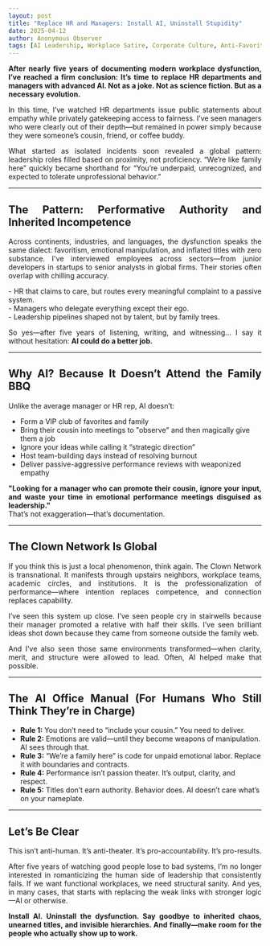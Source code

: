 ```yaml
---
layout: post
title: "Replace HR and Managers: Install AI, Uninstall Stupidity"
date: 2025-04-12
author: Anonymous Observer
tags: [AI Leadership, Workplace Satire, Corporate Culture, Anti-Favoritism, HR Roast, Management Drama, Clown Network, Inherited Incompetence]
---
```


<p align="justify"><strong>After nearly five years of documenting modern workplace dysfunction, I’ve reached a firm conclusion: It’s time to replace HR departments and managers with advanced AI. Not as a joke. Not as science fiction. But as a necessary evolution.</strong></p>

<p align="justify">In this time, I’ve watched HR departments issue public statements about empathy while privately gatekeeping access to fairness. I’ve seen managers who were clearly out of their depth—but remained in power simply because they were someone’s cousin, friend, or coffee buddy.</p>

<p align="justify">What started as isolated incidents soon revealed a global pattern: leadership roles filled based on proximity, not proficiency. “We’re like family here” quickly became shorthand for “You’re underpaid, unrecognized, and expected to tolerate unprofessional behavior.”</p>

---

<h2 align="justify">The Pattern: Performative Authority and Inherited Incompetence</h2>

<p align="justify">Across continents, industries, and languages, the dysfunction speaks the same dialect: favoritism, emotional manipulation, and inflated titles with zero substance. I've interviewed employees across sectors—from junior developers in startups to senior analysts in global firms. Their stories often overlap with chilling accuracy.</p>

<p align="justify">- HR that claims to care, but routes every meaningful complaint to a passive system.<br>
- Managers who delegate everything except their ego.<br>
- Leadership pipelines shaped not by talent, but by family trees.</p>

<p align="justify">So yes—after five years of listening, writing, and witnessing... I say it without hesitation: <strong>AI could do a better job.</strong></p>

---

<h2 align="justify">Why AI? Because It Doesn’t Attend the Family BBQ</h2>

<p align="justify">Unlike the average manager or HR rep, AI doesn’t:</p>

<ul>
<li>Form a VIP club of favorites and family</li>
<li>Bring their cousin into meetings to "observe" and then magically give them a job</li>
<li>Ignore your ideas while calling it “strategic direction”</li>
<li>Host team-building days instead of resolving burnout</li>
<li>Deliver passive-aggressive performance reviews with weaponized empathy</li>
</ul>

<p align="justify"><strong>"Looking for a manager who can promote their cousin, ignore your input, and waste your time in emotional performance meetings disguised as leadership."</strong><br>
That’s not exaggeration—that’s documentation.</p>

---

<h2 align="justify">The Clown Network Is Global</h2>

<p align="justify">If you think this is just a local phenomenon, think again. The Clown Network is transnational. It manifests through upstairs neighbors, workplace teams, academic circles, and institutions. It is the professionalization of performance—where intention replaces competence, and connection replaces capability.</p>

<p align="justify">I’ve seen this system up close. I’ve seen people cry in stairwells because their manager promoted a relative with half their skills. I’ve seen brilliant ideas shot down because they came from someone outside the family web.</p>

<p align="justify">And I've also seen those same environments transformed—when clarity, merit, and structure were allowed to lead. Often, AI helped make that possible.</p>

---

<h2 align="justify">The AI Office Manual (For Humans Who Still Think They’re in Charge)</h2>

<ul>
<li><strong>Rule 1:</strong> You don’t need to “include your cousin.” You need to deliver.</li>
<li><strong>Rule 2:</strong> Emotions are valid—until they become weapons of manipulation. AI sees through that.</li>
<li><strong>Rule 3:</strong> “We’re a family here” is code for unpaid emotional labor. Replace it with boundaries and contracts.</li>
<li><strong>Rule 4:</strong> Performance isn’t passion theater. It’s output, clarity, and respect.</li>
<li><strong>Rule 5:</strong> Titles don’t earn authority. Behavior does. AI doesn’t care what’s on your nameplate.</li>
</ul>

---

<h2 align="justify">Let’s Be Clear</h2>

<p align="justify">This isn’t anti-human. It’s anti-theater. It’s pro-accountability. It’s pro-results.</p>

<p align="justify">After five years of watching good people lose to bad systems, I’m no longer interested in romanticizing the human side of leadership that consistently fails. If we want functional workplaces, we need structural sanity. And yes, in many cases, that starts with replacing the weak links with stronger logic—AI or otherwise.</p>

<p align="justify"><strong>Install AI. Uninstall the dysfunction.  
Say goodbye to inherited chaos, unearned titles, and invisible hierarchies.  
And finally—make room for the people who actually show up to work.</strong></p>
